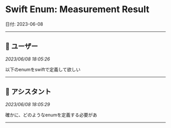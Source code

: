 # Swift Enum: Measurement Result

日付: 2023-06-08

---

## 👤 ユーザー
*2023/06/08 18:05:26*

以下のenumをswiftで定義して欲しい

---

## 🤖 アシスタント
*2023/06/08 18:05:29*

確かに、どのようなenumを定義する必要があ

---
